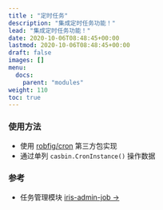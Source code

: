 ```yaml
---
title : "定时任务"
description: "集成定时任务功能！"
lead: "集成定时任务功能！"
date: 2020-10-06T08:48:45+00:00
lastmod: 2020-10-06T08:48:45+00:00
draft: false
images: []
menu:
  docs:
    parent: "modules"
weight: 110
toc: true
---
```


### 使用方法

- 使用 [robfig/cron](https://github.com/robfig/cron) 第三方包实现
- 通过单列 `casbin.CronInstance()` 操作数据
  
### 参考

- 任务管理模块 [iris-admin-job →](https://github.com/snowlyg/iris-admin-job)
